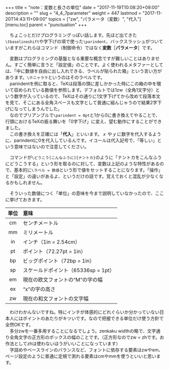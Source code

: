 +++
title = "note：変数と長さの単位"
date = "2017-11-19T10:08:20+09:00"
description = ""
slug = "4_4_7parameter"
weight = 447
lastmod = "2017-11-20T14:43:11+09:00"
topics = ["zw", "パラメータ（変数）", "代入"]
[menu.toc]
    parent = "punctuation"
+++

&#x3000;ちょこっとだけプログラミングっぽい話します。先ほど出てきた`\tbaselineshift`や字下げの項で使った`\parindent`、バックスラッシュがついていますがこれらはコマンド（制御命令）ではなく**変数**［**パラメータ**］です。

　変数はプログラミングの基盤となる重要な概念ですが難しいことはありません。すごく簡単に言うと「設定値」のことです。よく使われるメタファーとしては、「中に数値を自由に出し入れできる、ラベルが貼られた箱」という言い方があります。`\ホニャララ`というのはそのラベルです。  
　parindentを例に取ると、TeXは段落の頭に差しかかった時にこの箱の中を覗いて収められている数値を参照します。デフォルトでは1zw（全角1文字分）という数字が入っているので、TeXはその通りに1文字下げてから改めて段落本文を見て、そこにある全角スペースも文字として普通に組んじゃうので結果2字下げになってしまうんでした。  
　なのでプリアンブルで`\parindent = 0pt`と1から0に書き換えてやることで、行頭におけるTeXの振る舞いを「0字下げ」に変え、望む動作にすることができました。  
　この書き換えを正確には「**代入**」といいます。_ｘ_ や _y_ に数字を代入するように、parindentに0を代入しているんです。イコールは代入記号で、「等しい」という意味ではないので注意してください。

　コマンドが`\どうこう[こんなふうに]{ナントカ}`のように「ナントカをこんなふうにどうこうする」という形を取るのに対して、変数は上記のような特性があるので、基本的に`\ラベル = 数値`という形で値をセットすることになります。「操作」と「設定」の違いがあるよ、というだけの話です。覚えておくと混乱が少なくなるかもしれません。

　そういった数値につく「単位」の意味を今まで説明していなかったので、ここに挙げておきます。

|単位|意味|
|:-:|:--|
|cm|センチメートル|
|mm|ミリメートル|
|in|インチ（1in = 2.54cm）|
|pt|ポイント（72.27pt = 1in）|
|bp|ビッグポイント（72bp = 1in）|
|sp|スケールドポイント（65336sp = 1pt）|
|em|現在の欧文フォントの“M”の字の幅|
|ex|“x”の字の高さ|
|zw|現在の和文フォントの文字幅|

　わけわかんないですね。特にインチが体感的にどれぐらいか分かっていない日本人にはポイントのあたりがキツいです。なので把握できる単位だけ使う方針で全然OKです。  
　多分zwを一番多用することになるでしょう。zenkaku widthの略で、文字通り全角文字の正方形のボックスの幅のことです。（正方形なのでzw = zhです。お作法としてzhは使わないほうがいいことになっています）  
　字詰めやベースラインのバランスなど、フォントに依存する要素はzwやem、ページ設定のように普通に定規で測れる要素はcmやmmを使うといいと思います。

